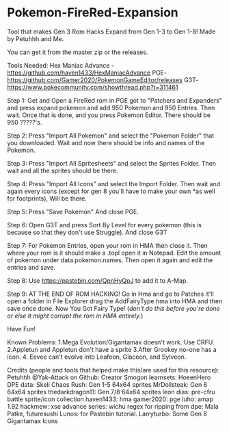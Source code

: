 # Pokemon-FireRed-Expansion
Tool that makes Gen 3 Rom Hacks Expand from Gen 1-3 to Gen 1-8! Made by Petuhhh and Me.

You can get it from the master zip or the releases.

Tools Needed:
Hex Maniac Advance - https://github.com/haven1433/HexManiacAdvance
PGE- https://github.com/Gamer2020/PokemonGameEditor/releases
G3T- https://www.pokecommunity.com/showthread.php?t=311461

Step 1: Get and Open a FireRed rom in PGE got to "Patchers and Expanders" and press expand pokemon and add 950 Pokemon and 950 Entries. Then wait. Once that is done, and you press Pokemon Editor. There should be 950 ?????'s.

Step 2: Press "Import All Pokemon" and select the "Pokemon Folder" that you downloaded. Wait and now there should be info and names of the Pokemon. 

Step 3: Press "Import All Spritesheets" and select the Sprites Folder. Then wait and all the sprites should be there.

Step 4: Press "Import All Icons" and select the Import Folder. Then wait and again every icons (except for gen 8 you'll have to make your own *as well for footprints), Will be there.

Step 5: Press "Save Pokemon" And close PGE.

Step 6: Open G3T and press Sort By Level for every pokemon (this is because so that they don't use Struggle). And close G3T

Step 7: For Pokemon Entries, open your rom in HMA then close it. Then where your rom is it should make a .topl open it in Notepad. Edit the amount of pokemon under data.pokemon.names. Then open it again and edit the entries and save.

Step 8: Use https://pastebin.com/QpnHyQpJ to add it to A-Map. 

Step 9: AT THE END OF ROM HACKING! Go in Hma and go to Patches it'll open a folder in File Explorer drag the AddFairyType.hma into HMA and then save once done. Now You Got Fairy Type! (*don't do this before you're done or else it might corrupt the rom in HMA entirely.*)

Have Fun!

Known Problems:
1.Mega Evolution/Gigantamax doesn't work. Use CRFU.
2.Appletun and Appletun don't have a sprite
3.After Grookey no-one has a icon.
4. Eevee can't evolve into Leafeon, Glaceon, and Sylveon.

Credits (people and tools that helped make this/are used for this resource):
Petuhhh @Yak-Attack on Github: Creator
Smogon learnsets: HoeenHero
DPE data: Skeli
Chaos Rush: Gen 1-5 64x64 sprites
MrDollsteak: Gen 6 64x64 sprites
thedarkdragon11: Gen 7/8 64x64 sprites
leon dias: pre-cfru battle sprite/icon collection
haven1433: hma
gamer2020: pge
luho: amap 1.92
hackmew: xse
advance series: wichu
regex for ripping from dpe: Mala Patke, futuresushi
Lunos: for Pastebin tutorial.
Larryturbo: Some Gen 8 Gigantamax Icons
